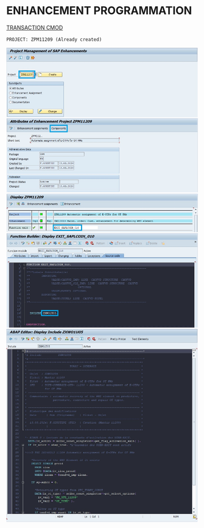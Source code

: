 # ENHANCEMENT PROGRAMMATION

[TRANSACTION CMOD](../22_Transactions/TCODE_CMOD.md)

    PROJECT: ZPM11209 (Already created)

![](../ressources/21_04_01.jpg)
![](../ressources/21_04_02.jpg)
![](../ressources/21_04_03.jpg)
![](../ressources/21_04_04.jpg)
![](../ressources/21_04_05.jpg)